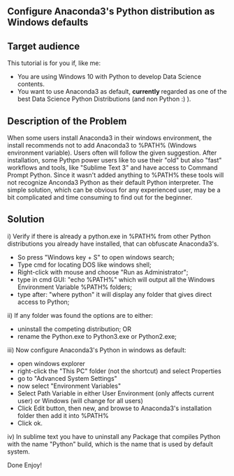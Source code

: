 ## Configure Anaconda3's Python distribution as Windows defaults

## Target audience
This tutorial is for you if, like me:
- You are using Windows 10 with Python to develop Data Science contents.
- You want to use Anaconda3 as default, <b> currently </b> regarded as one of the best Data Science Python Distributions (and non Python :) ).

## Description of the Problem
When some users install Anaconda3 in their windows environment, the install recommends not to add Anaconda3 to %PATH% (Windows environment variable). Users often will follow the given suggestion.
After installation, some Pythpn power users like to use their "old" but also "fast" workflows and tools, like "Sublime Text 3" and have access to Command Prompt Python.
Since it wasn't added anything to %PATH% these tools will not recognize Anconda3 Python as their default Python interpreter.
The simple solution, which can be obvious for any experienced user, may be a bit complicated and time consuming to find out for the beginner.

## Solution
i) Verify if there is already a python.exe in %PATH% from other Python distributions you already have installed, that can obfuscate Anaconda3's.
- So press "Windows key + S" to open windows search;
- Type cmd for locating DOS like windows shell;
- Right-click with mouse and choose "Run as Administrator";
- type in cmd GUI: "echo %PATH%" which will output all the Windows Environment Variable %PATH% folders;
- type after: "where python" it will display any folder that gives direct access to Python;

ii) If any folder was found the options are to either:
- uninstall the competing distribution;
OR
- rename the Python.exe to Python3.exe or Python2.exe;

iii) Now configure Anaconda3's Python in windows as default:
- open windows explorer
- right-click the "This PC" folder (not the shortcut) and select Properties
- go to "Advanced System Settings"
- now select "Environment Variables"
- Select Path Variable in either User Environment (only affects current user) or Windows (will change for all users)
- Click Edit button, then new, and browse to Anaconda3's installation folder then add it into %PATH%
- Click ok.

iv) In sublime text you have to uninstall any Package that compiles Python with the name "Python" build, which is the name that is used by default system.

Done Enjoy!

